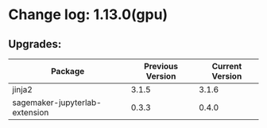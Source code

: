 # Change log: 1.13.0(gpu)

## Upgrades: 

Package | Previous Version | Current Version
---|---|---
jinja2|3.1.5|3.1.6
sagemaker-jupyterlab-extension|0.3.3|0.4.0
